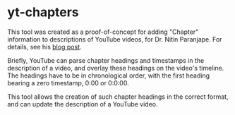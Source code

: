 # yt-chapters

This tool was created as a proof-of-concept for adding "Chapter" information to descriptions of YouTube videos, for Dr. Nitin Paranjape. For details, see his [blog post](https://efficiency365.com/2020/06/05/youtube-chapter-creation-tool).

Briefly, YouTube can parse chapter headings and timestamps in the description of a video, and overlay these headings on the video's timeline. The headings have to be in chronological order, with the first heading bearing a zero timestamp, 0:00 or 0:0:00.

This tool allows the creation of such chapter headings in the correct format, and can update the description of a YouTube video. 
